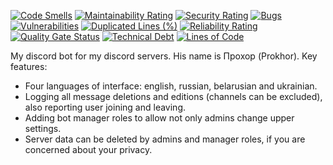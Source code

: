 [![Code Smells][code_smells_badge]][code_smells_link]
[![Maintainability Rating][maintainability_rating_badge]][maintainability_rating_link]
[![Security Rating][security_rating_badge]][security_rating_link]
[![Bugs][bugs_badge]][bugs_link]
[![Vulnerabilities][vulnerabilities_badge]][vulnerabilities_link]
[![Duplicated Lines (%)][duplicated_lines_density_badge]][duplicated_lines_density_link]
[![Reliability Rating][reliability_rating_badge]][reliability_rating_link]
[![Quality Gate Status][quality_gate_status_badge]][quality_gate_status_link]
[![Technical Debt][technical_debt_badge]][technical_debt_link]
[![Lines of Code][lines_of_code_badge]][lines_of_code_link]

My discord bot for my discord servers. His name is Прохор (Prokhor). Key features:

* Four languages of interface: english, russian, belarusian and ukrainian.
* Logging all message deletions and editions (channels can be excluded), also reporting user joining and leaving.
* Adding bot manager roles to allow not only admins change upper settings.
* Server data can be deleted by admins and manager roles, if you are concerned about your privacy.

<!----------------------------------------------------------------------------->

[code_smells_badge]: https://sonarcloud.io/api/project_badges/measure?project=hummel009_Prokhor-Discord-Bot&metric=code_smells

[code_smells_link]: https://sonarcloud.io/summary/overall?id=hummel009_Prokhor-Discord-Bot

[maintainability_rating_badge]: https://sonarcloud.io/api/project_badges/measure?project=hummel009_Prokhor-Discord-Bot&metric=sqale_rating

[maintainability_rating_link]: https://sonarcloud.io/summary/overall?id=hummel009_Prokhor-Discord-Bot

[security_rating_badge]: https://sonarcloud.io/api/project_badges/measure?project=hummel009_Prokhor-Discord-Bot&metric=security_rating

[security_rating_link]: https://sonarcloud.io/summary/overall?id=hummel009_Prokhor-Discord-Bot

[bugs_badge]: https://sonarcloud.io/api/project_badges/measure?project=hummel009_Prokhor-Discord-Bot&metric=bugs

[bugs_link]: https://sonarcloud.io/summary/overall?id=hummel009_Prokhor-Discord-Bot

[vulnerabilities_badge]: https://sonarcloud.io/api/project_badges/measure?project=hummel009_Prokhor-Discord-Bot&metric=vulnerabilities

[vulnerabilities_link]: https://sonarcloud.io/summary/overall?id=hummel009_Prokhor-Discord-Bot

[duplicated_lines_density_badge]: https://sonarcloud.io/api/project_badges/measure?project=hummel009_Prokhor-Discord-Bot&metric=duplicated_lines_density

[duplicated_lines_density_link]: https://sonarcloud.io/summary/overall?id=hummel009_Prokhor-Discord-Bot

[reliability_rating_badge]: https://sonarcloud.io/api/project_badges/measure?project=hummel009_Prokhor-Discord-Bot&metric=reliability_rating

[reliability_rating_link]: https://sonarcloud.io/summary/overall?id=hummel009_Prokhor-Discord-Bot

[quality_gate_status_badge]: https://sonarcloud.io/api/project_badges/measure?project=hummel009_Prokhor-Discord-Bot&metric=alert_status

[quality_gate_status_link]: https://sonarcloud.io/summary/overall?id=hummel009_Prokhor-Discord-Bot

[technical_debt_badge]: https://sonarcloud.io/api/project_badges/measure?project=hummel009_Prokhor-Discord-Bot&metric=sqale_index

[technical_debt_link]: https://sonarcloud.io/summary/overall?id=hummel009_Prokhor-Discord-Bot

[lines_of_code_badge]: https://sonarcloud.io/api/project_badges/measure?project=hummel009_Prokhor-Discord-Bot&metric=ncloc

[lines_of_code_link]: https://sonarcloud.io/summary/overall?id=hummel009_Prokhor-Discord-Bot
